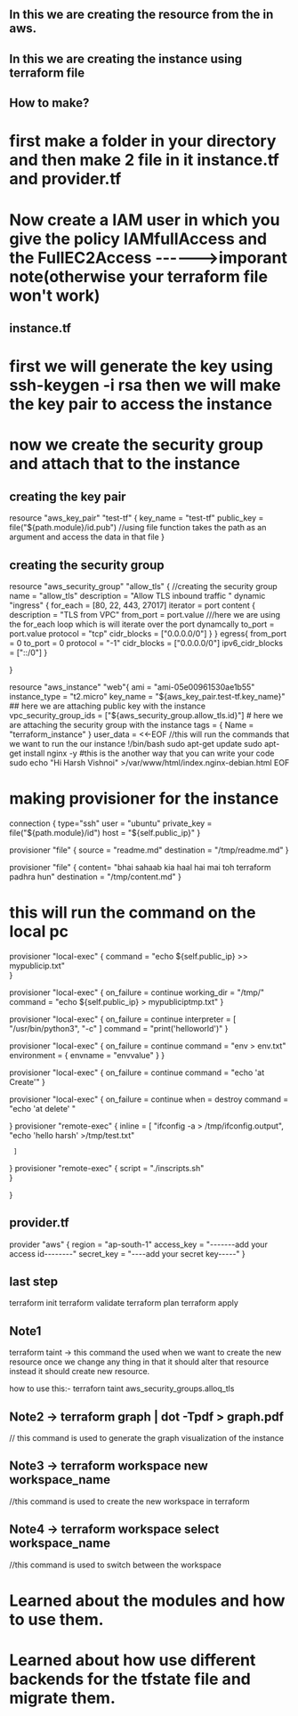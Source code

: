 ## In this we are creating the resource from the in aws.
## In this we are creating the  instance using terraform file

## How to make?

# first make a folder in your directory and then make 2 file in it instance.tf and provider.tf
# Now create a IAM user in which you give the policy IAMfullAccess and the FullEC2Access  ------>imporant note(otherwise your terraform file won't work)


## instance.tf

# first we will generate the key using ssh-keygen -i rsa then we will make the key pair to access the instance
# now we create the security group and attach that to the instance


## creating the key pair

resource "aws_key_pair" "test-tf" {
  key_name   = "test-tf"
  public_key = file("${path.module}/id.pub") //using file function takes the path as an argument and access the data in that file 
}

## creating the security group

resource "aws_security_group" "allow_tls" { //creating the security group
  name        = "allow_tls"
  description = "Allow TLS inbound traffic "
  dynamic "ingress" {
    for_each = [80, 22, 443, 27017]
    iterator = port
    content {
      description = "TLS from VPC"
      from_port   = port.value ///here we are using the for_each loop which is will iterate over the port dynamcally
      to_port     = port.value
      protocol    = "tcp"
      cidr_blocks = ["0.0.0.0/0"]
    }
  }
  egress{
    from_port = 0
    to_port = 0
    protocol = "-1"
    cidr_blocks = ["0.0.0.0/0"]
    ipv6_cidr_blocks = ["::/0"]
  }


}


resource "aws_instance" "web"{
  ami           = "ami-05e00961530ae1b55"
  instance_type = "t2.micro"
  key_name        = "${aws_key_pair.test-tf.key_name}" ## here we are attaching public key with the instance
  vpc_security_group_ids = ["${aws_security_group.allow_tls.id}"] # here we are attaching the security group with the instance
  tags = {
    Name = "terraform_instance"
  }
    user_data = <<-EOF //this will run the commands that we want to run the our instance
!/bin/bash
 sudo apt-get update
 sudo apt-get install nginx -y                            #this is the another way that you can write your code
 sudo echo "Hi Harsh Vishnoi" >/var/www/html/index.nginx-debian.html
 EOF
 # making provisioner for the instance
connection {
    type="ssh"
    user = "ubuntu"
    private_key = file("${path.module}/id")
    host = "${self.public_ip}"
  }

provisioner "file" {
  source = "readme.md"
  destination = "/tmp/readme.md"
}

provisioner "file" {
  content= "bhai sahaab kia haal hai mai toh terraform padhra hun"
  destination = "/tmp/content.md"
}
# this will run the command on the local pc 
provisioner "local-exec" {
  command = "echo ${self.public_ip} >>  mypublicip.txt"  
}

provisioner "local-exec" {
    on_failure = continue
    working_dir = "/tmp/"
    command     = "echo ${self.public_ip} > mypubliciptmp.txt"
  }

  provisioner "local-exec" {
    on_failure = continue
    interpreter = [
      "/usr/bin/python3", "-c"
    ]
    command = "print('helloworld')"
  }



  provisioner "local-exec" {
    on_failure = continue
    command = "env > env.txt"
    environment = {
      envname = "envvalue"
    }
  }

  provisioner "local-exec" {
    on_failure = continue
    command = "echo 'at Create'"
  }

  provisioner "local-exec" {
    on_failure = continue
    when    = destroy
    command = "echo 'at delete' "

  }
  provisioner "remote-exec" {
    inline = [ 
      "ifconfig -a > /tmp/ifconfig.output",
      "echo 'hello harsh' >/tmp/test.txt"

     ]
  }
  provisioner "remote-exec" {
    script = "./inscripts.sh"    
  }


}

## provider.tf

provider "aws" {
  region     = "ap-south-1"
  access_key = "-------add your access id--------"
  secret_key = "----add your secret key-----"
}

## last step

terraform init
terraform validate
terraform plan
terraform apply


## Note1
terraform taint -> this command the used when we want to create the new resource once we change any thing in that it should alter that resource instead it should create new resource.

how to use this:-
terraforn taint aws_security_groups.alloq_tls

## Note2 -> terraform graph | dot -Tpdf > graph.pdf 
// this command is used to generate the graph visualization of the instance


## Note3 -> terraform workspace new workspace_name
//this command is used to create the new workspace in terraform


## Note4 -> terraform workspace select workspace_name
//this command is used to switch between the workspace

# Learned about the modules and how to use them.
# Learned about how use different backends for the tfstate file and migrate them.




